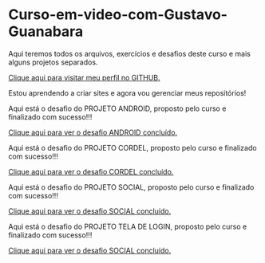 # Curso-em-video-com-Gustavo-Guanabara
 Aqui teremos todos os arquivos, exercícios e desafios deste curso e mais alguns projetos separados.

 <a href="https://github.com/LeonardDias">Clique aqui para visitar meu perfil no GITHUB.</a>

 Estou aprendendo a criar sites e agora vou gerenciar meus repositórios!

Aqui está o desafio do PROJETO ANDROID, proposto pelo curso e finalizado com sucesso!!! 

<a href="https://leonarddias.github.io/Curso-em-video-com-Gustavo-Guanabara/desafios/modulo-02/d010/Resposta-d010%20ANDROID/index.html" target="_blank">Clique aqui para ver o desafio ANDROID concluído.</a>

Aqui está o desafio do PROJETO CORDEL, proposto pelo curso e finalizado com sucesso!!!

<a href="https://leonarddias.github.io/Curso-em-video-com-Gustavo-Guanabara/desafios/modulo-02/d012/Resposta-d012/index.html">Clique aqui para ver o desafio CORDEL concluído.</a>

Aqui está o desafio do PROJETO SOCIAL, proposto pelo curso e finalizado com sucesso!!!

<a href="https://leonarddias.github.io/Curso-em-video-com-Gustavo-Guanabara/desafios/modulo-04/resposta-d013/index.html">Clique aqui para ver o desafio SOCIAL concluído.</a>

Aqui está o desafio do PROJETO TELA DE LOGIN, proposto pelo curso e finalizado com sucesso!!!

<a href="https://leonarddias.github.io/Curso-em-video-com-Gustavo-Guanabara/desafios/modulo-04/resposta-d014/index.html">Clique aqui para ver o desafio SOCIAL concluído.</a>
